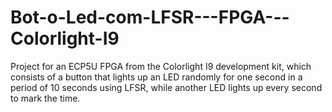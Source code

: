# Bot-o-Led-com-LFSR---FPGA---Colorlight-I9
Project for an ECP5U FPGA from the Colorlight I9 development kit, which consists of a button that lights up an LED randomly for one second in a period of 10 seconds using LFSR, while another LED lights up every second to mark the time.
